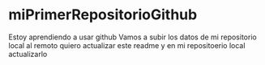 # miPrimerRepositorioGithub
Estoy aprendiendo a usar github
Vamos a subir los datos de mi repositorio local al remoto
quiero actualizar este readme y en mi repositoerio local actualizarlo
